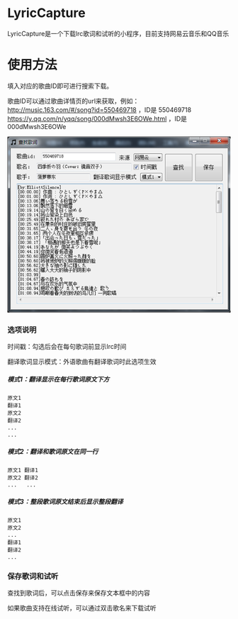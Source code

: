 # LyricCapture
LyricCapture是一个下载lrc歌词和试听的小程序，目前支持网易云音乐和QQ音乐

# 使用方法
填入对应的歌曲ID即可进行搜索下载。

歌曲ID可以通过歌曲详情页的url来获取，例如：  
http://music.163.com/#/song?id=550469718 ，ID是 550469718  
https://y.qq.com/n/yqq/song/000dMwsh3E6OWe.html ，ID是 000dMwsh3E6OWe

![screenshot.png](screenshot.png)

### 选项说明
时间戳：勾选后会在每句歌词前显示lrc时间

翻译歌词显示模式：外语歌曲有翻译歌词时此选项生效

##### 模式1：翻译显示在每行歌词原文下方
```
原文1
翻译1
原文2
翻译2
...
...
```
##### 模式2：翻译和歌词原文在同一行
```
原文1 翻译1
原文2 翻译2
...   ...
```
##### 模式3：整段歌词原文结束后显示整段翻译
```
原文1
原文2
...
翻译1
翻译2
...
```

### 保存歌词和试听
查找到歌词后，可以点击保存来保存文本框中的内容

如果歌曲支持在线试听，可以通过双击歌名来下载试听
